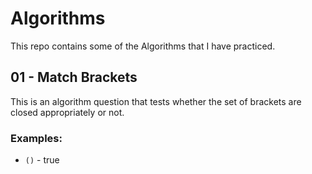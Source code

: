 # Algorithms
This repo contains some of the Algorithms that I have practiced.

## 01 - Match Brackets
This is an algorithm question that tests whether the set of brackets are closed appropriately or not.

### Examples:
- `()` - true
